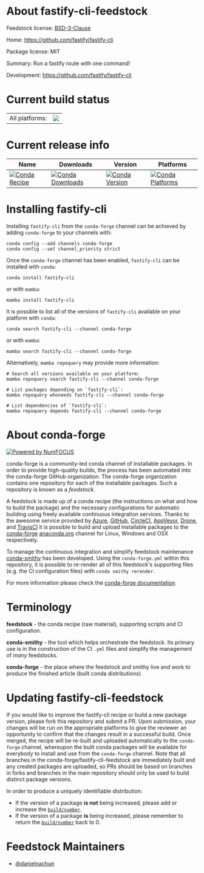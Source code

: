 About fastify-cli-feedstock
===========================

Feedstock license: [BSD-3-Clause](https://github.com/conda-forge/fastify-cli-feedstock/blob/main/LICENSE.txt)

Home: https://github.com/fastify/fastify-cli

Package license: MIT

Summary: Run a fastify route with one command!

Development: https://github.com/fastify/fastify-cli

Current build status
====================


<table><tr><td>All platforms:</td>
    <td>
      <a href="https://dev.azure.com/conda-forge/feedstock-builds/_build/latest?definitionId=24453&branchName=main">
        <img src="https://dev.azure.com/conda-forge/feedstock-builds/_apis/build/status/fastify-cli-feedstock?branchName=main">
      </a>
    </td>
  </tr>
</table>

Current release info
====================

| Name | Downloads | Version | Platforms |
| --- | --- | --- | --- |
| [![Conda Recipe](https://img.shields.io/badge/recipe-fastify--cli-green.svg)](https://anaconda.org/conda-forge/fastify-cli) | [![Conda Downloads](https://img.shields.io/conda/dn/conda-forge/fastify-cli.svg)](https://anaconda.org/conda-forge/fastify-cli) | [![Conda Version](https://img.shields.io/conda/vn/conda-forge/fastify-cli.svg)](https://anaconda.org/conda-forge/fastify-cli) | [![Conda Platforms](https://img.shields.io/conda/pn/conda-forge/fastify-cli.svg)](https://anaconda.org/conda-forge/fastify-cli) |

Installing fastify-cli
======================

Installing `fastify-cli` from the `conda-forge` channel can be achieved by adding `conda-forge` to your channels with:

```
conda config --add channels conda-forge
conda config --set channel_priority strict
```

Once the `conda-forge` channel has been enabled, `fastify-cli` can be installed with `conda`:

```
conda install fastify-cli
```

or with `mamba`:

```
mamba install fastify-cli
```

It is possible to list all of the versions of `fastify-cli` available on your platform with `conda`:

```
conda search fastify-cli --channel conda-forge
```

or with `mamba`:

```
mamba search fastify-cli --channel conda-forge
```

Alternatively, `mamba repoquery` may provide more information:

```
# Search all versions available on your platform:
mamba repoquery search fastify-cli --channel conda-forge

# List packages depending on `fastify-cli`:
mamba repoquery whoneeds fastify-cli --channel conda-forge

# List dependencies of `fastify-cli`:
mamba repoquery depends fastify-cli --channel conda-forge
```


About conda-forge
=================

[![Powered by
NumFOCUS](https://img.shields.io/badge/powered%20by-NumFOCUS-orange.svg?style=flat&colorA=E1523D&colorB=007D8A)](https://numfocus.org)

conda-forge is a community-led conda channel of installable packages.
In order to provide high-quality builds, the process has been automated into the
conda-forge GitHub organization. The conda-forge organization contains one repository
for each of the installable packages. Such a repository is known as a *feedstock*.

A feedstock is made up of a conda recipe (the instructions on what and how to build
the package) and the necessary configurations for automatic building using freely
available continuous integration services. Thanks to the awesome service provided by
[Azure](https://azure.microsoft.com/en-us/services/devops/), [GitHub](https://github.com/),
[CircleCI](https://circleci.com/), [AppVeyor](https://www.appveyor.com/),
[Drone](https://cloud.drone.io/welcome), and [TravisCI](https://travis-ci.com/)
it is possible to build and upload installable packages to the
[conda-forge](https://anaconda.org/conda-forge) [anaconda.org](https://anaconda.org/)
channel for Linux, Windows and OSX respectively.

To manage the continuous integration and simplify feedstock maintenance
[conda-smithy](https://github.com/conda-forge/conda-smithy) has been developed.
Using the ``conda-forge.yml`` within this repository, it is possible to re-render all of
this feedstock's supporting files (e.g. the CI configuration files) with ``conda smithy rerender``.

For more information please check the [conda-forge documentation](https://conda-forge.org/docs/).

Terminology
===========

**feedstock** - the conda recipe (raw material), supporting scripts and CI configuration.

**conda-smithy** - the tool which helps orchestrate the feedstock.
                   Its primary use is in the construction of the CI ``.yml`` files
                   and simplify the management of *many* feedstocks.

**conda-forge** - the place where the feedstock and smithy live and work to
                  produce the finished article (built conda distributions)


Updating fastify-cli-feedstock
==============================

If you would like to improve the fastify-cli recipe or build a new
package version, please fork this repository and submit a PR. Upon submission,
your changes will be run on the appropriate platforms to give the reviewer an
opportunity to confirm that the changes result in a successful build. Once
merged, the recipe will be re-built and uploaded automatically to the
`conda-forge` channel, whereupon the built conda packages will be available for
everybody to install and use from the `conda-forge` channel.
Note that all branches in the conda-forge/fastify-cli-feedstock are
immediately built and any created packages are uploaded, so PRs should be based
on branches in forks and branches in the main repository should only be used to
build distinct package versions.

In order to produce a uniquely identifiable distribution:
 * If the version of a package **is not** being increased, please add or increase
   the [``build/number``](https://docs.conda.io/projects/conda-build/en/latest/resources/define-metadata.html#build-number-and-string).
 * If the version of a package **is** being increased, please remember to return
   the [``build/number``](https://docs.conda.io/projects/conda-build/en/latest/resources/define-metadata.html#build-number-and-string)
   back to 0.

Feedstock Maintainers
=====================

* [@danielnachun](https://github.com/danielnachun/)

